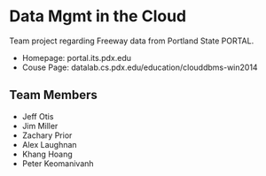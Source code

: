 # Data Mgmt in the Cloud

Team project regarding Freeway data from Portland State PORTAL.

* Homepage: portal.its.pdx.edu
* Couse Page: datalab.cs.pdx.edu/education/clouddbms-win2014

## Team Members
* Jeff Otis
* Jim Miller
* Zachary Prior
* Alex Laughnan
* Khang Hoang
* Peter Keomanivanh

